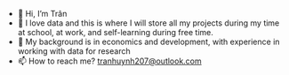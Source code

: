 - 👋 Hi, I’m Trân 
- 👀 I love data and this is where I will store all my projects during my time at school, at work, and self-learning during free time. 
- 🌱 My background is in economics and development, with experience in working with data for research 
- 📫 How to reach me? tranhuynh207@outlook.com

<!---
tranhuynh207/tranhuynh207 is a ✨ special ✨ repository because its `README.md` (this file) appears on your GitHub profile.
You can click the Preview link to take a look at your changes.
--->
